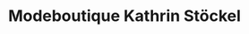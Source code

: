 ---
title: "Modeboutique Kathrin Stöckel"
url: /leubsdorf/modeboutique-kathrin-stoeckel/
shop: Kleidung
---